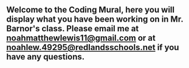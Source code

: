 ## Welcome to the Coding Mural, here you will display what you have been working on in Mr. Barnor's class. Please email me at noahmatthewlewis11@gmail.com or at noahlew.49295@redlandsschools.net if you have any questions.
